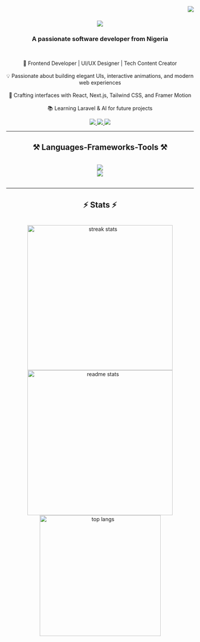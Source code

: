 <img align="right" src="https://visitor-badge.laobi.icu/badge?page_id=okolo-rose.okolo-rose" />

<h1 align="center">
    <img src="https://readme-typing-svg.herokuapp.com/?font=Righteous&size=35&center=true&vCenter=true&width=500&height=70&duration=4000&lines=Hi+There!+👋;+I'm+Rosie!;" />
</h1>

<h3 align="center">A passionate software developer from Nigeria</h3>

<br/>

<div align="center">
 
🚀 Frontend Developer | UI/UX Designer | Tech Content Creator</br><br>💡 Passionate about building elegant UIs, interactive animations, and modern web experiences</br><br>🎨 Crafting interfaces with React, Next.js, Tailwind CSS, and Framer Motion</br><br>📚 Learning Laravel & AI for future projects</br>

 </div>
 
<div align="center"> 
  <a href="mailto:okolo.rosee@gmail.com">
    <img src="https://img.shields.io/badge/Gmail-333333?style=for-the-badge&logo=gmail&logoColor=red" />
  </a>
  <a href="https://linkedin.com/in/roselin-okolo" target="_blank">
    <img src="https://img.shields.io/badge/LinkedIn-0077B5?style=for-the-badge&logo=linkedin&logoColor=white" target="_blank" />
  </a>
  <a href="https://okolo-rose.github.io" target="_blank">
     <img src="https://img.shields.io/badge/Portfolio-FF5722?style=for-the-badge&logo=todoist&logoColor=white" target="_blank" /> <!-- sqlite, safari, google-chrome are other good icon options -->
  </a>
</div>

 <hr/>
 
<h2 align="center">⚒️ Languages-Frameworks-Tools ⚒️</h2>
<br/>
<div align="center">
    <img src="https://skillicons.dev/icons?i=react,html,css,nextjs,tailwind,javascript,typescript" /><br>
    <img src="https://skillicons.dev/icons?i=vscode,github,git,figma,canva" /><br>
</div>

<br/>
<hr/>

<h2 align="center">⚡ Stats ⚡</h2>
<br>
<div align="center">
  <img width=390 src="https://github-readme-streak-stats.herokuapp.com/?user=okolo-rose&count_private=true&theme=react&border_radius=10" alt="streak stats"/>
  <img width=390 src="https://github-readme-stats.vercel.app/api?username=okolo-rose&count_private=true&show_icons=true&theme=react&rank_icon=github&border_radius=10" alt="readme stats" />
  <br/>
  <img width=325 align="center" src="https://github-readme-stats.vercel.app/api/top-langs/?username=okolo-rose&hide=html&langs_count=8&layout=compact&theme=react&border_radius=10&size_weight=0.5&count_weight=0.5&exclude_repo=github-readme-stats" alt="top langs" />
</div>

